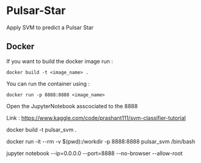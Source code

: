 # Pulsar-Star
Apply SVM to predict a Pulsar Star

## Docker
If you want to build the docker image run  : 

`docker build -t <image_name> .`


You can run the container using : 

`docker run -p 8888:8888 <image_name>`

Open the JupyterNotebook asscociated to the 8888 

Link : 
https://www.kaggle.com/code/prashant111/svm-classifier-tutorial

docker build -t pulsar_svm .

docker run -it --rm -v $(pwd):/workdir -p 8888:8888 pulsar_svm /bin/bash

jupyter notebook --ip=0.0.0.0 --port=8888 --no-browser --allow-root